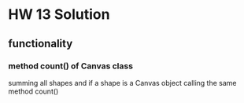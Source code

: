 # HW 13 Solution

## functionality
### method count() of Canvas class
summing all shapes and if a shape is a Canvas object calling the same method count()


